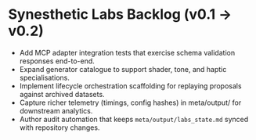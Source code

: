 # Synesthetic Labs Backlog (v0.1 → v0.2)

- Add MCP adapter integration tests that exercise schema validation responses end-to-end.
- Expand generator catalogue to support shader, tone, and haptic specialisations.
- Implement lifecycle orchestration scaffolding for replaying proposals against archived datasets.
- Capture richer telemetry (timings, config hashes) in meta/output/ for downstream analytics.
- Author audit automation that keeps `meta/output/labs_state.md` synced with repository changes.
